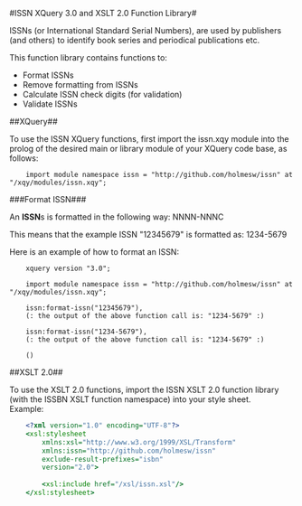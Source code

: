 #ISSN XQuery 3.0 and XSLT 2.0 Function Library#

ISSNs (or International Standard Serial Numbers), are used by publishers (and others) to identify book series and periodical publications etc.  

This function library contains functions to: 
*   Format ISSNs
*   Remove formatting from ISSNs
*   Calculate ISSN check digits (for validation)
*   Validate ISSNs

##XQuery##

To use the ISSN XQuery functions, first import the issn.xqy module into the prolog of the desired main or library module of your XQuery code base, as follows: 

```xquery
    import module namespace issn = "http://github.com/holmesw/issn" at "/xqy/modules/issn.xqy";
```

###Format ISSN###

An **ISSN**s is formatted in the following way: NNNN-NNNC 

This means that the example ISSN "12345679" is formatted as: 1234-5679

Here is an example of how to format an ISSN: 

```xquery
    xquery version "3.0";
    
    import module namespace issn = "http://github.com/holmesw/issn" at "/xqy/modules/issn.xqy";
    
    issn:format-issn("12345679"), 
    (: the output of the above function call is: "1234-5679" :)
    
    issn:format-issn("1234-5679"), 
    (: the output of the above function call is: "1234-5679" :)
    
    ()
```

##XSLT 2.0##

To use the XSLT 2.0 functions, import the ISSN XSLT 2.0 function library (with the ISSBN XSLT function namespace) into your style sheet.  
Example: 

```xslt
    <?xml version="1.0" encoding="UTF-8"?>
    <xsl:stylesheet 
        xmlns:xsl="http://www.w3.org/1999/XSL/Transform"
        xmlns:issn="http://github.com/holmesw/issn" 
        exclude-result-prefixes="isbn" 
        version="2.0">
        
        <xsl:include href="/xsl/issn.xsl"/>
    </xsl:stylesheet>
```

